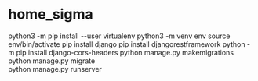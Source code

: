# home_sigma
python3 -m pip install --user virtualenv
python3 -m venv env
source env/bin/activate
pip install django
pip install djangorestframework
python -m pip install django-cors-headers
python manage.py makemigrations 
python manage.py migrate  
python manage.py runserver
